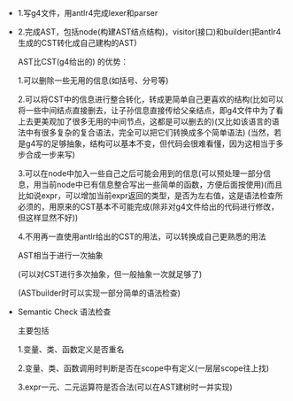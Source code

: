 * 1.写g4文件，用antlr4完成lexer和parser

* 2.完成AST，包括node(构建AST结点结构)，visitor(接口)和builder(把antlr4生成的CST转化成自己建构的AST)

  AST比CST(g4给出的) 的优势：

  1.可以删除一些无用的信息(如括号、分号等)

  2.可以将CST中的信息进行整合转化，转成更简单自己更喜欢的结构(比如可以将一些中间结点直接删去，让子孙信息直接传给父亲结点，即g4文件中为了看上去更美观加了很多无用的中间节点，这都是可以删去的)(又比如该语言的语法中有很多复杂的复合语法，完全可以把它们转换成多个简单语法) (当然，若是g4写的足够抽象，结构可以基本不变，但代码会很难看懂，因为这相当于多步合成一步来写)

  3.可以在node中加入一些自己之后可能会用到的信息(可以预处理一部分信息，用当前node中已有信息整合写出一些简单的函数，方便后面按使用)(而且比如说expr，可以增加当前expr返回的类型，是否为左右值，这是语法检查所必须的，用原来的CST基本不可能完成(除非对g4文件给出的代码进行修改，但这样显然不好))

  4.不用再一直使用antlr给出的CST的用法，可以转换成自己更熟悉的用法

  AST相当于进行一次抽象

  (可以对CST进行多次抽象，但一般抽象一次就足够了)

  (ASTbuilder时可以实现一部分简单的语法检查)

* Semantic Check 语法检查

  主要包括

  1.变量、类、函数定义是否重名

  2.变量、类、函数调用时判断是否在scope中有定义(一层层scope往上找)

  3.expr一元、二元运算符是否合法(可以在AST建树时一并实现)